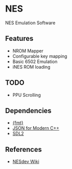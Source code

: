 # NES
NES Emulation Software

## Features
* NROM Mapper
* Configurable key mapping
* Basic 6502 Emulation
* iNES ROM loading

## TODO
* PPU Scrolling

## Dependencies
* [{fmt}](https://fmt.dev/latest/index.html)
* [JSON for Modern C++](https://json.nlohmann.me/)
* [SDL2](https://www.libsdl.org/)

## References
* [NESdev Wiki](https://www.nesdev.org/wiki/Nesdev_Wiki)